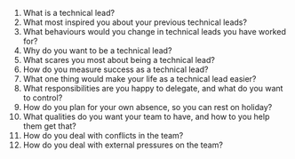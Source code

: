 1. What is a technical lead?
2. What most inspired you about your previous technical leads?
3. What behaviours would you change in technical leads you have worked for?
4. Why do you want to be a technical lead?
5. What scares you most about being a technical lead?
6. How do you measure success as a technical lead?
7. What one thing would make your life as a technical lead easier?
8. What responsibilities are you happy to delegate, and what do you want to control?
9. How do you plan for your own absence, so you can rest on holiday?
10. What qualities do you want your team to have, and how to you help them get that?
11. How do you deal with conflicts in the team?
12. How do you deal with external pressures on the team?
